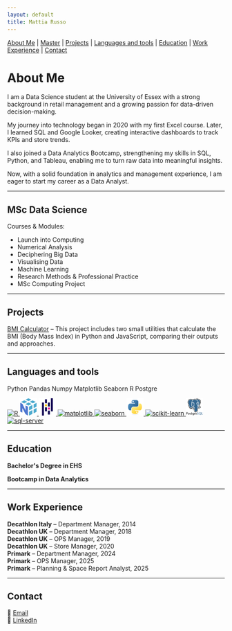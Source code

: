 ```yaml
---
layout: default
title: Mattia Russo
---
```


<!-- Simple navigation -->
[About Me](#about-me) | [Master](#master) | [Projects](#projects) | [Languages and tools](#languagesandtools ) | [Education](#education) | [Work Experience](#work-experience) | [Contact](#contact)

# About Me 

I am a Data Science student at the University of Essex with a strong background in retail management and a growing passion for data-driven decision-making.

My journey into technology began in 2020 with my first Excel course. Later, I learned SQL and Google Looker, creating interactive dashboards to track KPIs and store trends.

I also joined a Data Analytics Bootcamp, strengthening my skills in SQL, Python, and Tableau, enabling me to turn raw data into meaningful insights.

Now, with a solid foundation in analytics and management experience, I am eager to start my career as a Data Analyst.

---

## MSc Data Science  

Courses & Modules:

- Launch into Computing
- Numerical Analysis
- Deciphering Big Data
- Visualising Data
- Machine Learning
- Research Methods & Professional Practice
- MSc Computing Project

---

## Projects 

[BMI Calculator](https://github.com/matt9891-stack/Utilty_BMI.git) – This project includes two small utilities that calculate the BMI (Body Mass Index) in Python and JavaScript, comparing their outputs and approaches.

---

## Languages and tools

Python
Pandas
Numpy
Matplotlib
Seaborn
R
Postgre

<p align="left">
  <a href="https://www.r-project.org/" target="_blank" rel="noreferrer">
    <img src="https://www.r-project.org/logo/Rlogo.svg" alt="R" width="40" height="40"/>
  </a>
  <a href="https://numpy.org/" target="_blank" rel="noreferrer">
    <img src="https://raw.githubusercontent.com/devicons/devicon/master/icons/numpy/numpy-original.svg" alt="numpy" width="40" height="40"/>
  </a>
  <a href="https://pandas.pydata.org/" target="_blank" rel="noreferrer">
    <img src="https://raw.githubusercontent.com/devicons/devicon/2ae2a900d2f041da66e950e4d48052658d850630/icons/pandas/pandas-original.svg" alt="pandas" width="40" height="40"/>
  </a>
  <a href="https://matplotlib.org/" target="_blank" rel="noreferrer">
    <img src="https://matplotlib.org/_static/logo_dark.svg" alt="matplotlib" width="40" height="40"/>
  </a>
  <a href="https://seaborn.pydata.org/" target="_blank" rel="noreferrer">
    <img src="https://seaborn.pydata.org/_images/logo-mark-lightbg.svg" alt="seaborn" width="40" height="40"/>
  </a>
  <a href="https://www.python.org/" target="_blank" rel="noreferrer">
    <img src="https://raw.githubusercontent.com/devicons/devicon/master/icons/python/python-original.svg" alt="python" width="40" height="40"/>
  </a>
  <a href="https://scikit-learn.org/" target="_blank" rel="noreferrer">
    <img src="https://upload.wikimedia.org/wikipedia/commons/0/05/Scikit_learn_logo_small.svg" alt="scikit-learn" width="40" height="40"/>
  </a>
  <a href="https://www.postgresql.org/" target="_blank" rel="noreferrer">
    <img src="https://raw.githubusercontent.com/devicons/devicon/master/icons/postgresql/postgresql-original-wordmark.svg" alt="postgresql" width="40" height="40"/>
  </a>
  <a href="https://www.microsoft.com/en-us/sql-server" target="_blank" rel="noreferrer">
    <img src="https://www.svgrepo.com/show/303229/microsoft-sql-server-logo.svg" alt="sql-server" width="40" height="40"/>
  </a>
</p>

---

## Education 

**Bachelor's Degree in EHS**  

**Bootcamp in Data Analytics**

---

## Work Experience 

**Decathlon Italy** – Department Manager, 2014  
**Decathlon UK** – Department Manager, 2018  
**Decathlon UK** – OPS Manager, 2019  
**Decathlon UK** – Store Manager, 2020  
**Primark** – Department Manager, 2024  
**Primark** – OPS Manager, 2025  
**Primark** – Planning & Space Report Analyst, 2025

---

## Contact 

📧 [Email](mailto:mr25377@essex.ac.uk)  
💼 [LinkedIn](https://www.linkedin.com/in/mattia-russo-172934153)

